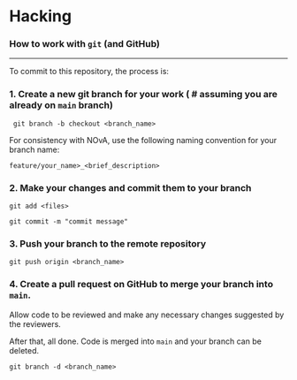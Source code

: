 # Hacking

### How to work with `git` (and GitHub) 


---

To commit to this repository, the process is:

### 1. Create a new git branch for your work ( # assuming you are already on `main` branch)

``` git branch -b checkout <branch_name>```

For consistency with NOvA, use the following naming convention for your branch name:

``` feature/your_name>_<brief_description> ```


### 2. Make your changes and commit them to your branch

``` git add <files> ```

``` git commit -m "commit message" ```


### 3. Push your branch to the remote repository

``` git push origin <branch_name> ```


### 4. Create a pull request on GitHub to merge your branch into `main`.

Allow code to be reviewed and make any necessary changes suggested by the reviewers.

After that, all done. Code is merged into `main` and your branch can be deleted.

``` git branch -d <branch_name> ```

